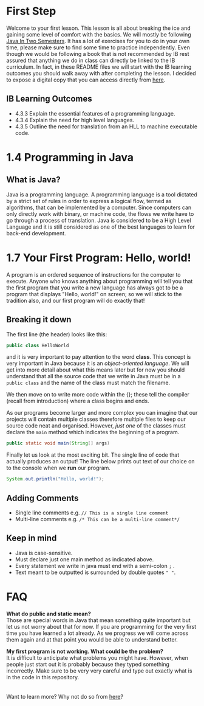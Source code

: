 # First Step

Welcome to your first lesson. This lesson is all about breaking the ice and gaining some level of comfort with the basics. We will mostly be following <a href="https://link.springer.com/book/10.1007/978-3-319-99420-8">Java In Two Semesters</a>. It has a lot of exercises for you to do in your own time, please make sure to find some time to practice independently. Even though we would be following a book that is not recommended by IB rest assured that anything we do in class can directly be linked to the IB curriculum. In fact, in these README files we will start with the IB learning outcomes you should walk away with after completing the lesson. I decided to expose a digital copy that you can access directly from <a href="file:///G:/My%20Drive/Public/St%20Edwards%20College%20IB%20Computer%20Science/Java%20Resources/Java%20In%20Two%20Semesters.pdf">here</a>.

## IB Learning Outcomes
- 4.3.3 Explain the essential features of a programming language.
- 4.3.4 Explain the need for high level languages.
- 4.3.5 Outline the need for translation from an HLL to machine executable code.

# 1.4 Programming in Java

## What is Java?

Java is a programming language. A programming language is a tool dictated by a strict set of rules in order to express a logical flow, termed as algorithms, that can be implemented by a computer. Since computers can only directly work with binary, or machine code, the flows we write have to go through a process of translation. Java is considered to be a High Level Language and it is still considered as one of the best languages to learn for back-end development.

# 1.7 Your First Program: Hello, world!

A program is an ordered sequence of instructions for the computer to execute. Anyone who knows anything about programming will tell you that the first program that you write a new language has always got to be a program that displays "Hello, world!" on screen; so we will stick to the tradition also, and our first program will do exactly that!

## Breaking it down

The first line (the header) looks like this:

```java
public class HelloWorld
```

and it is very important to pay attention to the word **class**. This concept is very important in Java because it is an *object-oriented language*. We will get into more detail about what this means later but for now you should understand that all the source code that we write in Java must be in a `public class` and the name of the class must match the filename.

We then move on to write more code within the {}; these tell the compiler (recall from introduction) where a class begins and ends.

As our programs become larger and more complex you can imagine that our projects will contain multiple classes therefore multiple files to keep our source code neat and organised. However, *just one* of the classes must declare the `main` method which indicates the beginning of a program.

```java
public static void main(String[] args)
```

Finally let us look at the most exciting bit. The single line of code that actually produces an output! The line below prints out text of our choice on to the console when we **run** our program. 

```java
System.out.println("Hello, world!");
```

## Adding Comments

- Single line comments e.g. `// This is a single line comment`
- Multi-line comments  e.g. `/* This can be a multi-line comment*/`

## Keep in mind

* Java is case-sensitive.
* Must declare just one main method as indicated above.
* Every statement we write in java must end with a semi-colon `;` .
* Text meant to be outputted is surrounded by double quotes `" "`.

# FAQ

**What do public and static mean?**<br/>
Those are special words in Java that mean something quite important but let us not worry about that for now. If you are programming for the very first time you have learned a lot already. As we progress we will come across them again and at that point you would be able to understand better.

**My first program is not working. What could be the problem?**<br/>
It is difficult to anticipate what problems you might have. However, when people just start out it is probably because they typed something incorrectly. Make sure to be very very careful and type out exactly what is in the code in this repository. 
<br/>
<br/>
<br/>
Want to learn more? Why not do so from [here](https://www.w3schools.com/java/default.asp)? 
